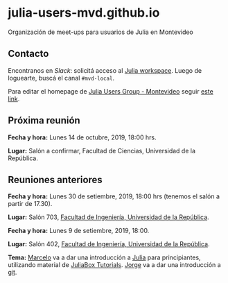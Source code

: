 # julia-users-mvd.github.io

Organización de meet-ups para usuarios de Julia en Montevideo

## Contacto

Encontranos en *Slack*: solicitá acceso al [Julia workspace](https://slackinvite.julialang.org/). Luego de loguearte, buscá el canal `#mvd-local`. 

Para editar el homepage de [Julia Users Group - Montevideo](https://julia-users-mvd.github.io/) seguir [este link](https://github.com/julia-users-mvd/julia-users-mvd.github.io).

## Próxima reunión

**Fecha y hora:** Lunes 14 de octubre, 2019, 18:00 hrs.

**Lugar:** Salón a confirmar, Facultad de Ciencias, Universidad de la República.

## Reuniones anteriores

**Fecha y hora:** Lunes 30 de setiembre, 2019, 18:00 hrs (tenemos el salón a partir de 17.30).

**Lugar:** Salón 703, [Facultad de Ingeniería, Universidad de la República](https://goo.gl/maps/ZDjfxe8MNFjoA9ZL9).


**Fecha y hora:** Lunes 9 de setiembre, 2019, 18:00.

**Lugar:** Salón 402, [Facultad de Ingeniería, Universidad de la República](https://goo.gl/maps/ZDjfxe8MNFjoA9ZL9).

**Tema:** [Marcelo](http://github.com/mforets) va a dar una introducción a [Julia](http://julialang.org) para principiantes, utilizando material de [JuliaBox Tutorials](https://github.com/JuliaComputing/JuliaBoxTutorials/tree/master/introductory-tutorials/intro-to-julia). [Jorge](http://github.com/jorgepz) va a dar una introducción a [git](https://es.wikipedia.org/wiki/Git).
